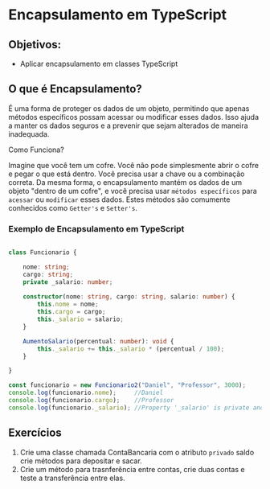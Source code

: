 # Encapsulamento em TypeScript
## Objetivos:

- Aplicar encapsulamento em classes TypeScript

## O que é Encapsulamento?

É uma forma de proteger os dados de um objeto, permitindo que apenas métodos específicos possam acessar ou modificar esses dados. Isso ajuda a manter os dados seguros e a prevenir que sejam alterados de maneira inadequada.

Como Funciona?

Imagine que você tem um cofre. Você não pode simplesmente abrir o cofre e pegar o que está dentro. Você precisa usar a chave ou a combinação correta. Da mesma forma, o encapsulamento mantém os dados de um objeto "dentro de um cofre", e você precisa usar `métodos específicos` para `acessar` ou `modificar` esses dados. Estes métodos são comumente conhecidos como `Getter's` e `Setter's`.

### Exemplo de Encapsulamento em TypeScript

```typescript

class Funcionario {

    nome: string;
    cargo: string;
    private _salario: number;
    
    constructor(nome: string, cargo: string, salario: number) {
        this.nome = nome;
        this.cargo = cargo;
        this._salario = salario;
    }

    AumentoSalario(percentual: number): void {
        this._salario += this._salario * (percentual / 100);
    }

}

const funcionario = new Funcionario2("Daniel", "Professor", 3000);
console.log(funcionario.nome);     //Daniel 
console.log(funcionario.cargo);    //Professor
console.log(funcionario._salario); //Property '_salario' is private and only accessible within class 'Funcionario'.

```

## Exercícios

1. Crie uma classe chamada ContaBancaria com o atributo `privado` saldo crie métodos para depositar e sacar.
2. Crie um método para trasnferência entre contas, crie duas contas e teste a transferência entre elas.